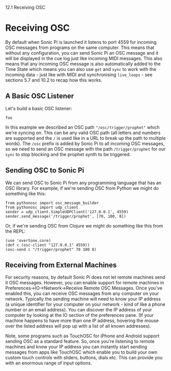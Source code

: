 12.1 Receiving OSC

# Receiving OSC

By default when Sonic Pi is launched it listens to port 4559 for incoming OSC messages from programs on the same computer. This means that without any configuration, you can send Sonic Pi an OSC message and it will be displayed in the cue log just like incoming MIDI messages. This also means that any incoming OSC message is also automatically added to the Time State which means you can also use `get` and `sync` to work with the incoming data - just like with MIDI and synchronising `live_loops` - see sections 5.7 and 10.2 to recap how this works.

## A Basic OSC Listener

Let's build a basic OSC listener:

```
foo
```

In this example we described an OSC path `"/osc/trigger/prophet"` which we're syncing on. This can be any valid OSC path (all letters and numbers are supported and the `/` is used like in a URL to break up the path to multiple words). The `/osc` prefix is added by Sonic Pi to all incoming OSC messages, so we need to send an OSC message with the path `/trigger/prophet` for our `sync` to stop blocking and the prophet synth to be triggered.


## Sending OSC to Sonic Pi

We can send OSC to Sonic Pi from any programming language that has an OSC library. For example, if we're sending OSC from Python we might do something like this:

```
from pythonosc import osc_message_builder
from pythonosc import udp_client
sender = udp_client.SimpleUDPClient('127.0.0.1', 4559)
sender.send_message('/trigger/prophet', [70, 100, 8])
```

Or, if we're sending OSC from Clojure we might do something like this from the REPL:

```
(use 'overtone.core)
(def c (osc-client "127.0.0.1" 4559))
(osc-send c "/trigger/prophet" 70 100 8)
```

## Receiving from External Machines

For security reasons, by default Sonic Pi does not let remote machines send it OSC messages. However, you can enable support for remote machines in Preferences->IO->Network->Receive Remote OSC Messages. Once you've enabled this, you can receive OSC messages from any computer on your network. Typically the sending machine will need to know your IP address (a unique identifier for your computer on your network - kind of like a phone number or an email address). You can discover the IP address of your computer by looking at the IO section of the preferences pane. (If your machine happens to have more than one IP address, hovering the mouse over the listed address will pop up with a list of all known addresses).

Note, some programs such as TouchOSC for iPhone and Android support sending OSC as a standard feature. So, once you're listening to remote machines and know your IP address you can instantly start sending messages from apps like TouchOSC which enable you to build your own custom touch controls with sliders, buttons, dials etc. This can provide you with an enormous range of input options.

